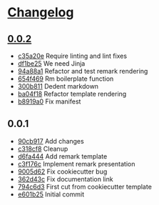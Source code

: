 # [Changelog](https://github.com/michaeljoseph/remarkable/releases)

## [0.0.2](https://github.com/michaeljoseph/remarkable/compare/0.0.1...0.0.2)

* [c35a20e](https://github.com/michaeljoseph/remarkable/commit/c35a20e) Require linting and lint fixes
* [df1be25](https://github.com/michaeljoseph/remarkable/commit/df1be25) We need Jinja
* [94a88a1](https://github.com/michaeljoseph/remarkable/commit/94a88a1) Refactor and test remark rendering
* [654f469](https://github.com/michaeljoseph/remarkable/commit/654f469) Rm boilerplate function
* [300b811](https://github.com/michaeljoseph/remarkable/commit/300b811) Dedent markdown
* [ba04f18](https://github.com/michaeljoseph/remarkable/commit/ba04f18) Refactor template rendering
* [b8919a0](https://github.com/michaeljoseph/remarkable/commit/b8919a0) Fix manifest

## 0.0.1 

* [90cb917](https://github.com/michaeljoseph/remarkable/commit/90cb917) Add changes
* [c318cf8](https://github.com/michaeljoseph/remarkable/commit/c318cf8) Cleanup
* [d6fa444](https://github.com/michaeljoseph/remarkable/commit/d6fa444) Add remark template
* [c3f176c](https://github.com/michaeljoseph/remarkable/commit/c3f176c) Implement remark presentation
* [9005d62](https://github.com/michaeljoseph/remarkable/commit/9005d62) Fix cookiecutter bug
* [362d43c](https://github.com/michaeljoseph/remarkable/commit/362d43c) Fix documentation link
* [794c6d3](https://github.com/michaeljoseph/remarkable/commit/794c6d3) First cut from cookiecutter template
* [e601b25](https://github.com/michaeljoseph/remarkable/commit/e601b25) Initial commit
